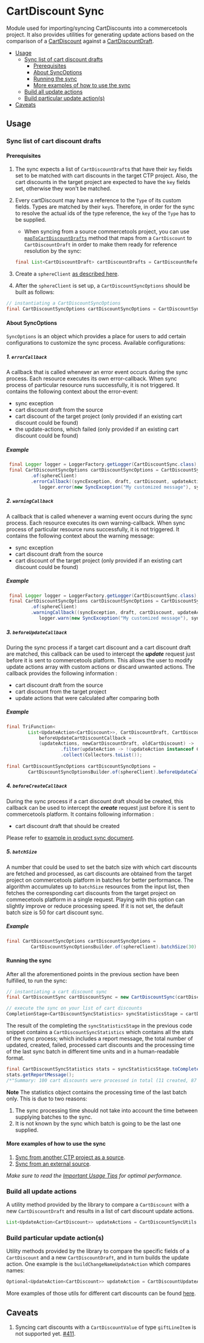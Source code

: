 # CartDiscount Sync

Module used for importing/syncing CartDiscounts into a commercetools project. 
It also provides utilities for generating update actions based on the comparison of a [CartDiscount](https://docs.commercetools.com/http-api-projects-cartDiscounts#cartdiscount) 
against a [CartDiscountDraft](https://docs.commercetools.com/http-api-projects-cartDiscounts#cartdiscountdraft).

<!-- START doctoc generated TOC please keep comment here to allow auto update -->
<!-- DON'T EDIT THIS SECTION, INSTEAD RE-RUN doctoc TO UPDATE -->


- [Usage](#usage)
  - [Sync list of cart discount drafts](#sync-list-of-cart-discount-drafts)
    - [Prerequisites](#prerequisites)
    - [About SyncOptions](#about-syncoptions)
    - [Running the sync](#running-the-sync)
    - [More examples of how to use the sync](#more-examples-of-how-to-use-the-sync)
  - [Build all update actions](#build-all-update-actions)
  - [Build particular update action(s)](#build-particular-update-actions)
- [Caveats](#caveats)

<!-- END doctoc generated TOC please keep comment here to allow auto update -->

## Usage
        
### Sync list of cart discount drafts

#### Prerequisites
1. The sync expects a list of `CartDiscountDraft`s that have their `key` fields set to be matched with
cart discounts in the target CTP project. Also, the cart discounts in the target project are expected to have the `key`
fields set, otherwise they won't be matched.

2. Every cartDiscount may have a reference to the `Type` of its custom fields. 
Types are matched by their `key`s. Therefore, in order for the sync to resolve the 
actual ids of the type reference, the `key` of the `Type` has to be supplied.

   - When syncing from a source commercetools project, you can use [`mapToCartDiscountDrafts`](https://commercetools.github.io/commercetools-sync-java/v/2.3.0/com/commercetools/sync/cartdiscounts/utils/CartDiscountReferenceResolutionUtils.html#mapToCartDiscountDrafts-java.util.List-)
    method that maps from a `CartDiscount` to `CartDiscountDraft` in order to make them ready for reference resolution by the sync:

    ````java
    final List<CartDiscountDraft> cartDiscountDrafts = CartDiscountReferenceResolutionUtils.mapToCartDiscountDrafts(cartDiscounts);
    ````

3. Create a `sphereClient` [as described here](IMPORTANT_USAGE_TIPS.md#sphereclient-creation).

4. After the `sphereClient` is set up, a `CartDiscountSyncOptions` should be built as follows:
````java
// instantiating a CartDiscountSyncOptions
final CartDiscountSyncOptions cartDiscountSyncOptions = CartDiscountSyncOptionsBuilder.of(sphereClient).build();
````

#### About SyncOptions
`SyncOptions` is an object which provides a place for users to add certain configurations to customize the sync process.
Available configurations:

##### 1. `errorCallback`
A callback that is called whenever an error event occurs during the sync process. Each resource executes its own 
error-callback. When sync process of particular resource runs successfully, it is not triggered. It contains the 
following context about the error-event:

* sync exception
* cart discount draft from the source
* cart discount of the target project (only provided if an existing cart discount could be found)
* the update-actions, which failed (only provided if an existing cart discount could be found)

##### Example 
````java
 final Logger logger = LoggerFactory.getLogger(CartDiscountSync.class);
 final CartDiscountSyncOptions cartDiscountSyncOptions = CartDiscountSyncOptionsBuilder
         .of(sphereClient)
         .errorCallback((syncException, draft, cartDiscount, updateActions) -> 
            logger.error(new SyncException("My customized message"), syncException)).build();
````
    
##### 2. `warningCallback`
A callback that is called whenever a warning event occurs during the sync process. Each resource executes its own 
warning-callback. When sync process of particular resource runs successfully, it is not triggered. It contains the 
following context about the warning message:

* sync exception
* cart discount draft from the source 
* cart discount of the target project (only provided if an existing cart discount could be found)

##### Example 
````java
 final Logger logger = LoggerFactory.getLogger(CartDiscountSync.class);
 final CartDiscountSyncOptions cartDiscountSyncOptions = CartDiscountSyncOptionsBuilder
         .of(sphereClient)
         .warningCallback((syncException, draft, cartDiscount, updateActions) -> 
            logger.warn(new SyncException("My customized message"), syncException)).build();
````

##### 3. `beforeUpdateCallback`
During the sync process if a target cart discount and a cart discount draft are matched, this callback can be used to 
intercept the **_update_** request just before it is sent to commercetools platform. This allows the user to modify 
update actions array with custom actions or discard unwanted actions. The callback provides the following information :
 
 * cart discount draft from the source
 * cart discount from the target project
 * update actions that were calculated after comparing both

##### Example
````java
final TriFunction<
        List<UpdateAction<CartDiscount>>, CartDiscountDraft, CartDiscount, List<UpdateAction<CartDiscount>>> 
            beforeUpdateCartDiscountCallback =
            (updateActions, newCartDiscountDraft, oldCartDiscount) ->  updateActions.stream()
                    .filter(updateAction -> !(updateAction instanceof ChangeCartPredicate))
                    .collect(Collectors.toList());
                        
final CartDiscountSyncOptions cartDiscountSyncOptions = 
        CartDiscountSyncOptionsBuilder.of(sphereClient).beforeUpdateCallback(beforeUpdateCartDiscountCallback).build();
````

##### 4. `beforeCreateCallback`
During the sync process if a cart discount draft should be created, this callback can be used to intercept 
the **_create_** request just before it is sent to commercetools platform.  It contains following information : 

 * cart discount draft that should be created
 
Please refer to [example in product sync document](PRODUCT_SYNC.md#example-set-publish-stage-if-category-references-of-given-product-draft-exists).

##### 5. `batchSize`
A number that could be used to set the batch size with which cart discounts are fetched and processed,
as cart discounts are obtained from the target project on commercetools platform in batches for better performance. The 
algorithm accumulates up to `batchSize` resources from the input list, then fetches the corresponding cart discounts 
from the target project on commecetools platform in a single request. Playing with this option can slightly improve or 
reduce processing speed. If it is not set, the default batch size is 50 for cart discount sync.
##### Example
````java                         
final CartDiscountSyncOptions cartDiscountSyncOptions = 
         CartDiscountSyncOptionsBuilder.of(sphereClient).batchSize(30).build();
````

#### Running the sync
After all the aforementioned points in the previous section have been fulfilled, to run the sync:
````java
// instantiating a cart discount sync
final CartDiscountSync cartDiscountSync = new CartDiscountSync(cartDiscountSyncOptions);

// execute the sync on your list of cart discounts
CompletionStage<CartDiscountSyncStatistics> syncStatisticsStage = cartDiscountSync.sync(cartDiscountDrafts);
````
The result of the completing the `syncStatisticsStage` in the previous code snippet contains a `CartDiscountSyncStatistics`
which contains all the stats of the sync process; which includes a report message, the total number of updated, created,
failed, processed cart discounts and the processing time of the last sync batch in different time units and in a
human-readable format.

````java
final CartDiscountSyncStatistics stats = syncStatisticsStage.toCompletebleFuture().join();
stats.getReportMessage();
/*"Summary: 100 cart discounts were processed in total (11 created, 87 updated, 2 failed to sync)."*/
````

__Note__ The statistics object contains the processing time of the last batch only. This is due to two reasons:

 1. The sync processing time should not take into account the time between supplying batches to the sync.
 2. It is not known by the sync which batch is going to be the last one supplied.

 
#### More examples of how to use the sync
 
 1. [Sync from another CTP project as a source](https://github.com/commercetools/commercetools-sync-java/tree/master/src/integration-test/java/com/commercetools/sync/integration/ctpprojectsource/cartDiscounts/CartDiscountSyncIT.java).
 2. [Sync from an external source](https://github.com/commercetools/commercetools-sync-java/tree/master/src/integration-test/java/com/commercetools/sync/integration/externalsource/cartDiscounts/CartDiscountSyncIT.java).

*Make sure to read the [Important Usage Tips](IMPORTANT_USAGE_TIPS.md) for optimal performance.*

### Build all update actions

A utility method provided by the library to compare a `CartDiscount` with a new `CartDiscountDraft` and results in a list of cart discount update actions.
```java
List<UpdateAction<CartDiscount>> updateActions = CartDiscountSyncUtils.buildActions(cartDiscount, cartDiscountDraft, cartDiscountSyncOptions);
```

### Build particular update action(s)

Utility methods provided by the library to compare the specific fields of a `CartDiscount` and a new `CartDiscountDraft`, and in turn builds
 the update action. One example is the `buildChangeNameUpdateAction` which compares names:
````java
Optional<UpdateAction<CartDiscount>> updateAction = CartDiscountUpdateActionUtils.buildChangeNameAction(oldCartDiscount, cartDiscountDraft);
````
More examples of those utils for different cart discounts can be found [here](https://github.com/commercetools/commercetools-sync-java/tree/master/src/test/java/com/commercetools/sync/cartdiscounts/utils/CartDiscountUpdateActionUtilsTest.java).

## Caveats   
1. Syncing cart discounts with a `CartDiscountValue` of type `giftLineItem` is not supported yet. [#411](https://github.com/commercetools/commercetools-sync-java/issues/411).
